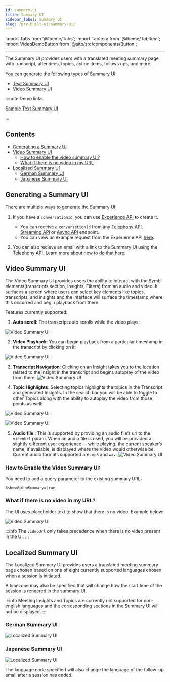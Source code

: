 ```yaml
---
id: summary-ui
title: Summary UI
sidebar_label: Summary UI
slug: /pre-built-ui/summary-ui/
---
```


import Tabs from '@theme/Tabs';
import TabItem from '@theme/TabItem';
import VideoDemoButton from '@site/src/components/Button';

---

The Summary UI provides users with a translated meeting summary page with transcript, attendees, topics, action items, follows ups, and more.

You can generate the following types of Summary UI:

- [Text Summary UI](/docs/pre-built-ui/experience-api#text-summary-ui)
- [Video Summary UI](/docs/pre-built-ui/experience-api#video-summary-ui)

:::note Demo links

[Sample Text Summary UI](https://oob-prod.symbl.ai/meeting/?__hstc=142565997.f13e6f687289922af636bba5b8ac2aab.1598766952817.1606472347899.1606474504198.210&__hssc=142565997.1.1606474504198&__hsfp=1690225618&_ga=2.9776305.580174444.1626193486-1247610446.1617102437#/eyJ1c2VySWQiOiJzdXJiaGlyYXRob3JlQHJhbW1lci5haSIsIm5hbWUiOiJTdXJiaGkiLCJzZXNzaW9uSWQiOiI2MzA0NTA2NTcyNzAxNjk2In0)

<VideoDemoButton href="https://meetinginsights.symbl.ai/meeting/#/eyJzZXNzaW9uSWQiOiI2NTA0OTI1MTg4MDYzMjMyIiwidmlkZW9VcmwiOiJodHRwczovL3N0b3JhZ2UuZ29vZ2xlYXBpcy5jb20vcmFtbWVyLXRyYW5zY3JpcHRpb24tYnVja2V0LzE5MzE0MjMwMjMubXA0In0=?showVideoSummary=true" text="Sample Video Summary UI" />
:::

## Contents

* [Generating a Summary UI](#generating-a-summary-ui)
* [Video Summary UI](#video-summary-ui)
	* [How to enable the video summary UI?](#how-to-enable-the-video-summary-ui)
	* [What if there is no video in my URL](#what-if-there-is-no-video-in-my-url)
* [Localized Summary UI](#localized-summary-ui)
	* [German Summary UI](#german-summary-ui)
	* [Japanese Summary UI](#japanese-summary-ui)


## Generating a Summary UI

There are multiple ways to generate the Summary UI:

1. If you have a `conversationId`, you can use [Experience API](/docs/pre-built-ui/experience-api) to create it.
	* You can receive a `conversationId` from any [Telephony API](/docs/telephony/introduction), [Streaming API](/docs/streamingapi/introduction) or [Async API](/docs/async-api/introduction) endpoint.
	* You can view an example request from the Experience API [here](/docs/pre-built-ui/experience-api#http-request).

2. You can also recieve an email with a link to the Summary UI using the Telephony API. [Learn more about how to do that here](/docs/telephony/code-snippets/receive-prebuilt-ui-email-after-conversation).


## Video Summary UI

The Video Summary UI provides users the ability to interact with the Symbl elements(transcripts section, Insights, Filters) from an audio and video. It surfaces a screen where users can select key elements like topics, transcripts, and insights and the interface will surface the timestamp where this occurred and begin playback from there.


<VideoDemoButton href="https://meetinginsights.symbl.ai/meeting/#/eyJzZXNzaW9uSWQiOiI2NTA0OTI1MTg4MDYzMjMyIiwidmlkZW9VcmwiOiJodHRwczovL3N0b3JhZ2UuZ29vZ2xlYXBpcy5jb20vcmFtbWVyLXRyYW5zY3JpcHRpb24tYnVja2V0LzE5MzE0MjMwMjMubXA0In0=?showVideoSummary=true" text="Demo of Video Summary UI" />

Features currently supported:

1. <strong>Auto scroll</strong>: The transcript auto scrolls while the video plays:

![Video Summary UI](/img/videosummaryUI.gif)



2. **Video Playback**: You can begin playback from a particular timestamp in the transcript by clicking on it:



![Video Summary UI](/img/vs2.gif)



3. **Transcript Navigation**: Clicking on an Insight takes you to the location related to the insight in the transcript and begins autoplay of the video from there:
    ![Video Summary UI](/img/vs3.gif)



4. **Topic Highlights**: Selecting topics highlights the topics in the Transcript and generated Insights. In the search bar you will be able to toggle to other Topics along with the ability to autoplay the video from those points as well:

![Video Summary UI](/img/vs4.gif)

![Video Summary UI](/img/vs42.gif)


5. **Audio file** : This is supported by providing an audio file’s url to the `videoUrl` param. When an audio file is used, you will be provided a slightly different user experience -- while playing, the current speaker’s name, if available, is displayed where the video would otherwise be. Current audio formats supported are: `mp3` and `wav`.
    ![Video Summary UI](/img/audio-video-summary.gif)


### How to Enable the Video Summary UI:

You need to add a query parameter to the existing summary URL:

`&showVideoSummary=true`

### What if there is no video in my URL?

The UI uses placeholder text to show that there is no video. Example below:

![Video Summary UI](/img/vs5.png)


:::info
The `videoUrl` only takes precedence when there is no video present in the UI.
:::

## Localized Summary UI

The Localized Summary UI provides users a translated meeting summary page chosen based on one of eight currently supported languages chosen when a session is initiated.

A timezone may also be specified that will change how the start time of the session is rendered in the summary UI.

:::info
Meeting Insights and Topics are currently not supported for non-english languages and the corresponding sections in the Summary UI will not be displayed.
:::

### German Summary UI

![Localized Summary UI](/img/germansummaryui.png)

### Japanese Summary UI

![Localized Summary UI](/img/Japsummaryui.png)

The language code specified will also change the language of the follow-up email after a session has ended.
